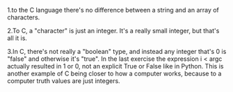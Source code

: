 1.to the C language there's no difference between a string and an array of characters.

2.To C, a "character" is just an integer. It's a really small integer, but that's all it is. 

3.In C, there's not really a "boolean" type, and instead any integer that's 0 is "false" and otherwise it's "true". In the last exercise the expression i < argc actually resulted in 1 or 0, not an explicit True or False like in Python. This is another example of C being closer to how a computer works, because to a computer truth values are just integers.
